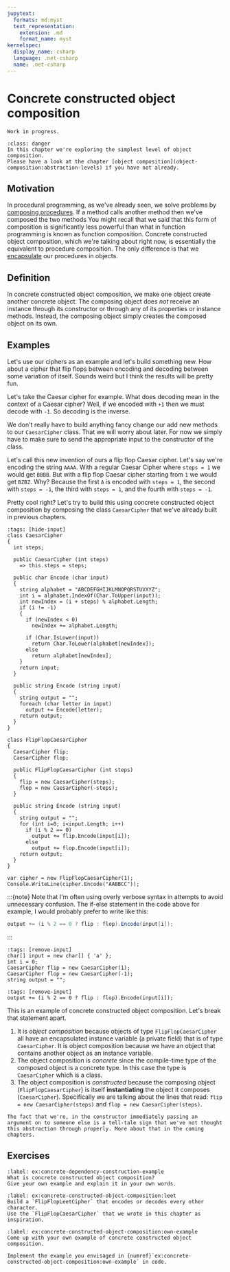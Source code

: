 ```yaml
---
jupytext:
  formats: md:myst
  text_representation:
    extension: .md
    format_name: myst
kernelspec:
  display_name: csharp
  language: .net-csharp
  name: .net-csharp
---
```


# Concrete constructed object composition

```{warning}
Work in progress.
```

```{admonition} Prerequisites
:class: danger
In this chapter we're exploring the simplest level of object composition.
Please have a look at the chapter [object composition](object-composition:abstraction-levels) if you have not already.
```


## Motivation

In procedural programming, as we've already seen, we solve problems by [composing procedures](method-composition).
If a method calls another method then we've composed the two methods
You might recall that we said that this form of composition is significantly less powerful than what in function programming is known as function composition.
Concrete constructed object composition, which we're talking about right now, is essentially the equivalent to procedure composition.
The only difference is that we [encapsulate](encapsulate) our procedures in objects.

## Definition

In concrete constructed object composition, we make one object create another concrete object.
The composing object does *not* receive an instance through its constructor or through any of its properties or instance methods.
Instead, the composing object simply creates the composed object on its own.


## Examples

Let's use our ciphers as an example and let's build something new.
How about a cipher that flip flops between encoding and decoding between some variation of itself.
Sounds weird but I think the results will be pretty fun.

Let's take the Caesar cipher for example.
What does decoding mean in the context of a Caesar cipher?
Well, if we encoded with `+1` then we must decode with `-1`.
So decoding is the inverse.

We don't really have to build anything fancy change our add new methods to our `CaesarCipher` class.
That we will worry about later.
For now we simply have to make sure to send the appropriate input to the constructor of the class.

Let's call this new invention of ours a flip flop Caesar cipher.
Let's say we're encoding the string `AAAA`.
With a regular Caesar Cipher where `steps = 1` we would get `BBBB`.
But with a flip flop Caesar cipher starting from `1` we would get `BZBZ`.
Why?
Because the first `A` is encoded with `steps = 1`, the second with `steps = -1`, the third with `steps = 1`, and the fourth with `steps = -1`.

Pretty cool right?
Let's try to build this using concrete constructed object composition by composing the class `CaesarCipher` that we've already built in previous chapters.

```{code-cell} csharp
:tags: [hide-input]
class CaesarCipher
{
  int steps;

  public CaesarCipher (int steps)
    => this.steps = steps;

  public char Encode (char input)
  {
    string alphabet = "ABCDEFGHIJKLMNOPQRSTUVXYZ";
    int i = alphabet.IndexOf(Char.ToUpper(input));
    int newIndex = (i + steps) % alphabet.Length;
    if (i != -1)
    {
      if (newIndex < 0)
        newIndex += alphabet.Length;

      if (Char.IsLower(input))
        return Char.ToLower(alphabet[newIndex]);
      else
        return alphabet[newIndex];
    }
    return input;
  }

  public string Encode (string input)
  {
    string output = "";
    foreach (char letter in input)
      output += Encode(letter);
    return output;
  }
}
```

```{code-cell} csharp
class FlipFlopCaesarCipher
{
  CaesarCipher flip;
  CaesarCipher flop;

  public FlipFlopCaesarCipher (int steps)
  {
    flip = new CaesarCipher(steps);
    flop = new CaesarCipher(-steps);
  }

  public string Encode (string input)
  {
    string output = "";
    for (int i=0; i<input.Length; i++)
      if (i % 2 == 0)
        output += flip.Encode(input[i]);
      else
        output += flop.Encode(input[i]);
    return output;
  }
}
```

```{code-cell} csharp
var cipher = new FlipFlopCaesarCipher(1);
Console.WriteLine(cipher.Encode("AABBCC"));
```

:::{note}
Note that I'm often using overly verbose syntax in attempts to avoid unnecessary confusion.
The if-else statement in the code above for example, I would probably prefer to write like this:

```csharp
output += (i % 2 == 0 ? flip : flop).Encode(input[i]);
```
:::
```{code-cell} csharp
:tags: [remove-input]
char[] input = new char[] { 'a' };
int i = 0;
CaesarCipher flip = new CaesarCipher(1);
CaesarCipher flop = new CaesarCipher(-1);
string output = "";
```

```{code-cell} csharp
:tags: [remove-input]
output += (i % 2 == 0 ? flip : flop).Encode(input[i]);
```

This is an example of concrete constructed object composition.
Let's break that statement apart.

1. It is *object composition* because objects of type `FlipFlopCaesarCipher` all have an encapsulated instance variable (a private field) that is of type `CaesarCipher`. It is object composition because we have an object that contains another object as an instance variable.
2. The object composition is *concrete* since the compile-time type of the composed object is a concrete type. In this case the type is `CaesarCipher` which is a class.
3. The object composition is *constructed* because the composing object (`FlipFlopCaesarCipher`) is itself **instantiating** the object it composes (`CaesarCipher`). Specifically we are talking about the lines that read: `flip = new CaesarCipher(steps)` and `flop = new CaesarCipher(steps)`.

```{warning}
The fact that we're, in the constructor immediately passing an argument on to someone else is a tell-tale sign that we've not thought this abstraction through properly. More about that in the coming chapters.
```


## Exercises


```{exercise}
:label: ex:concrete-dependency-construction-example
What is concrete constructed object composition?
Give your own example and explain it in your own words.
```

```{exercise}
:label: ex:concrete-constructed-object-composition:leet
Build a `FlipFlopLeetCipher` that encodes or decodes every other character.
Use the `FlipFlopCaesarCipher` that we wrote in this chapter as inspiration.
```

```{exercise}
:label: ex:concrete-constructed-object-composition:own-example
Come up with your own example of concrete constructed object composition.
```

```{exercise}
Implement the example you envisaged in {numref}`ex:concrete-constructed-object-composition:own-example` in code.
```

